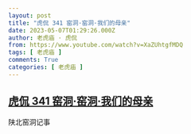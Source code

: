```yaml
---
layout: post
title: "虎侃 341 窑洞·窑洞·我们的母亲"
date: 2023-05-07T01:29:26.000Z
author: 老虎庙 · 虎侃
from: https://www.youtube.com/watch?v=XaZUhtgfMDQ
tags: [ 老虎庙 ]
comments: True
categories: [ 老虎庙 ]
---
```

<!--1683422966000-->
[虎侃 341 窑洞·窑洞·我们的母亲](https://www.youtube.com/watch?v=XaZUhtgfMDQ)
------

<div>
陕北窑洞记事
</div>
